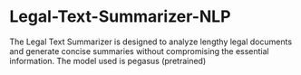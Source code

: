 # Legal-Text-Summarizer-NLP

The Legal Text Summarizer is designed to analyze lengthy legal documents and generate concise summaries without compromising the essential information. The model used is pegasus (pretrained)
